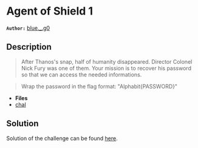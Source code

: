# Agent of Shield 1

**`Author:`** [blue._.g0](https://github.com/blueg0)

## Description

> After Thanos's snap, half of humanity disappeared. Director Colonel Nick Fury was one of them. Your mission is to recover his password so that we can access the needed informations. 

> Wrap the password in the flag format: "Alphabit{PASSWORD}"

- **Files**
- [chal](./challenge/first)

## Solution

Solution of the challenge can be found [here](solution/).